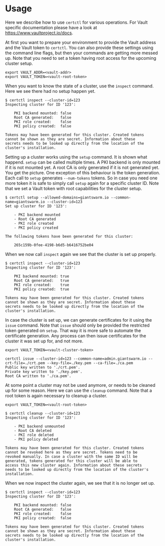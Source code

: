 # Usage
Here we describe how to use `certctl` for various operations. For Vault
specific documentation please have a look at https://www.vaultproject.io/docs.

At first you want to prepare your environment to provide the Vault address and
the Vault token to `certctl`. You can also provide these settings using the
command line flags, but then your commands are getting more messed up. Note
that you need to set a token having root access for the upcoming cluster setup.
```
export VAULT_ADDR=<vault-addr>
export VAULT_TOKEN=<vault-root-token>
```

When you want to know the state of a cluster, use the `inspect` command. Here
we see there had no setup happen yet.
```
$ certctl inspect --cluster-id=123
Inspecting cluster for ID '123':

    PKI backend mounted: false
    Root CA generated:   false
    PKI role created:    false
    PKI policy created:  false

Tokens may have been generated for this cluster. Created tokens
cannot be shown as they are secret. Information about these
secrets needs to be looked up directly from the location of the
cluster's installation.
```

Setting up a cluster works using the `setup` command. It is shown what happend.
`setup` can be called multiple times. A PKI backend is only mounted if it is
not mounted yet. A root CA is only generated if it is not generated yet. You
get the picture. One exception of this behaviour is the token generation. Each
call to `setup` generates `--num-tokens` tokens. So in case you need one more
token it is safe to simply call `setup` again for a specific cluster ID. Note
that we set a Vault token with root capabilities for the cluster setup.
```
$ certctl setup --allowed-domains=giantswarm.io --common-name=giantswarm.io --cluster-id=123
Set up cluster for ID '123':

    - PKI backend mounted
    - Root CA generated
    - PKI role created
    - PKI policy created

The following tokens have been generated for this cluster:

    265c159b-0fee-4198-b6d5-b6416752be04

```

When we now call `inspect` again we see that the cluster is set up properly.
```
$ certctl inspect --cluster-id=123
Inspecting cluster for ID '123':

    PKI backend mounted: true
    Root CA generated:   true
    PKI role created:    true
    PKI policy created:  true

Tokens may have been generated for this cluster. Created tokens
cannot be shown as they are secret. Information about these
secrets needs to be looked up directly from the location of the
cluster's installation.
```

In case the cluster is set up, we can generate certificates for it using the
`issue` command. Note that `issue` should only be provided the restricted token
generated on `setup`. That way it is more safe to automate the certificate
generation. Any process can then issue certificates for the cluster it was set
up for, and not more.
```
export VAULT_TOKEN=<vault-cluster-token>
```

```
certctl issue --cluster-id=123 --common-name=admin.giantswarm.io --crt-file=./crt.pem --key-file=./key.pem --ca-file=./ca.pem
Public key written to './crt.pem'.
Private key written to './key.pem'.
Root CA written to './ca.pem'.
```

At some point a cluster may not be used anymore, or needs to be cleaned up for
some reason. Here we can use the `cleanup` command. Note that a root token is
again necessary to cleanup a cluster.
```
export VAULT_TOKEN=<vault-root-token>
```

```
$ certctl cleanup --cluster-id=123
Inspecting cluster for ID '123':

    - PKI backend unmounted
    - Root CA deleted
    - PKI role deleted
    - PKI policy deleted

Tokens may have been generated for this cluster. Created tokens
cannot be revoked here as they are secret. Tokens need to be
revoked manually. In case a cluster with the same ID will be
generated, tokens generated for this cluster will be able to
access this new cluster again. Information about these secrets
needs to be looked up directly from the location of the cluster's
installation.
```

When we now inspect the cluster again, we see that it is no longer set up.
```
$ certctl inspect --cluster-id=123
Inspecting cluster for ID '123':

    PKI backend mounted: false
    Root CA generated:   false
    PKI role created:    false
    PKI policy created:  false

Tokens may have been generated for this cluster. Created tokens
cannot be shown as they are secret. Information about these
secrets needs to be looked up directly from the location of the
cluster's installation.
```
